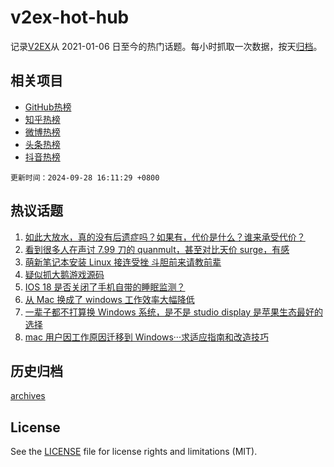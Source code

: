 # v2ex-hot-hub

 记录[V2EX](https://www.v2ex.com/)从 2021-01-06 日至今的热门话题。每小时抓取一次数据，按天[归档](archives)。
 
 ## 相关项目

- [GitHub热榜](https://github.com/lonnyzhang423/github-hot-hub)
- [知乎热榜](https://github.com/lonnyzhang423/zhihu-hot-hub)
- [微博热榜](https://github.com/lonnyzhang423/weibo-hot-hub)
- [头条热榜](https://github.com/lonnyzhang423/toutiao-hot-hub)
- [抖音热榜](https://github.com/lonnyzhang423/douyin-hot-hub)


 `更新时间：2024-09-28 16:11:29 +0800`

## 热议话题

1. [如此大放水，真的没有后遗症吗？如果有，代价是什么？谁来承受代价？](https://www.v2ex.com/t/1076477)
1. [看到很多人在声讨 7.99 刀的 quanmult，甚至对比天价 surge，有感](https://www.v2ex.com/t/1076467)
1. [萌新笔记本安装 Linux 接连受挫 斗胆前来请教前辈](https://www.v2ex.com/t/1076385)
1. [疑似抓大鹅游戏源码](https://www.v2ex.com/t/1076374)
1. [IOS 18 是否关闭了手机自带的睡眠监测？](https://www.v2ex.com/t/1076369)
1. [从 Mac 换成了 windows 工作效率大幅降低](https://www.v2ex.com/t/1076493)
1. [一辈子都不打算换 Windows 系统，是不是 studio display 是苹果生态最好的选择](https://www.v2ex.com/t/1076518)
1. [mac 用户因工作原因迁移到 Windows···求适应指南和改造技巧](https://www.v2ex.com/t/1076404)

## 历史归档

[archives](archives)

## License

See the [LICENSE](LICENSE) file for license rights and limitations (MIT).
